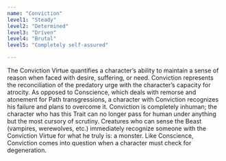 ```yaml
---
name: "Conviction"
level1: "Steady"
level2: "Determined"
level3: "Driven"
level4: "Brutal"
level5: "Completely self-assured"

---
```


The Conviction Virtue quantifies a character’s ability to maintain a sense of reason when faced with desire, suffering, or need. Conviction represents the reconciliation of the predatory urge with the character’s capacity for atrocity. As opposed to Conscience, which deals with remorse and atonement for Path transgressions, a character with Conviction recognizes his failure and plans to overcome it. Conviction is completely inhuman; the character who has this Trait can no longer pass for human under anything but the most cursory of scrutiny. Creatures who can sense the Beast (vampires, werewolves, etc.) immediately recognize someone with the Conviction Virtue for what he truly is: a monster. Like Conscience, Conviction comes into question when a character must check for degeneration.